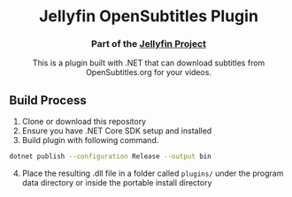 <h1 align="center">Jellyfin OpenSubtitles Plugin</h1>
<h3 align="center">Part of the <a href="https://jellyfin.org">Jellyfin Project</a></h3>

<p align="center">
This is a plugin built with .NET that can download subtitles from OpenSubtitles.org for your videos.

</p>

## Build Process
1. Clone or download this repository
2. Ensure you have .NET Core SDK setup and installed
3. Build plugin with following command.
```sh
dotnet publish --configuration Release --output bin
```
4. Place the resulting .dll file in a folder called ```plugins/``` under  the program data directory or inside the portable install directory
